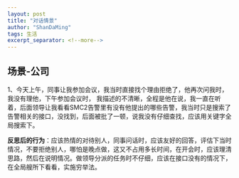 ```yaml
---
layout: post
title: "对话情景"
author: "ShanDaMing"
tags: 生活
excerpt_separator: <!--more-->
---
```


## 场景-公司
1、今天上午，同事让我参加会议，我当时直接找个理由拒绝了，他再次问我时，我没有理他，下午参加会议时，<!--more--> 我描述的不清晰，全程是他在说，我一直在听着，后面领导让我看看SMC2告警里有没有他提出的哪些告警，我当时只是搜索了告警相关的接口，没找到，后面被批了一顿，说我没有仔细查找，应该用关键字全局搜索下。

**反思后的行为**：应该热情的对待别人，同事问话时，应该友好的回答，评估下当时情况，不要拒绝别人，哪怕是晚点做，这又不占用多长时间，在开会时，应该理清思路，然后在说明情况。做领导分派的任务时不仔细，应该在接口没有的情况下，在全局艘所下看看，实施穷举法。
